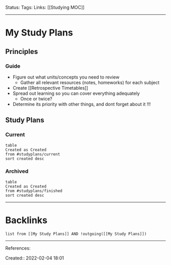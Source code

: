Status: 
Tags: 
Links: [[Studying MOC]]
___
# My Study Plans
## Principles
### Guide
- Figure out what units/concepts you need to review
	- Gather all relevant resources (notes, homeworks) for each subject
- Create [[Retrospective Timetables]]
- Spread out learning so you can cover everything adequately
	- Once or twice?
- Determine its priority with other things, and dont forget about it !!!
## Study Plans
### Current
```dataview
table 
Created as Created
from #studyplans/current
sort created desc
```
### Archived
```dataview
table 
Created as Created
from #studyplans/finished
sort created desc
```
___
# Backlinks
```dataview
list from [[My Study Plans]] AND !outgoing([[My Study Plans]])
```
___
References:

Created:: 2022-02-04 18:01
